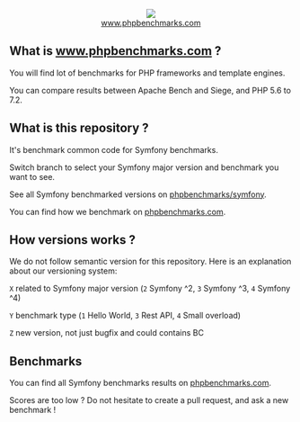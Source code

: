 <p align="center">
  <img src="http://www.phpbenchmarks.com/images/logo_github.png">
  <br>
  <a href="http://www.phpbenchmarks.com" target="_blank">www.phpbenchmarks.com</a>
</p>

## What is www.phpbenchmarks.com ?

You will find lot of benchmarks for PHP frameworks and template engines.

You can compare results between Apache Bench and Siege, and PHP 5.6 to 7.2.

## What is this repository ?

It's benchmark common code for Symfony benchmarks.

Switch branch to select your Symfony major version and benchmark you want to see.

See all Symfony benchmarked versions on [phpbenchmarks/symfony](https://github.com/phpbenchmarks/symfony).

You can find how we benchmark on [phpbenchmarks.com](http://www.phpbenchmarks.com/en/benchmark-protocol.html).

## How versions works ?

We do not follow semantic version for this repository. Here is an explanation about our versioning system:

`X` related to Symfony major version (`2` Symfony ^2, `3` Symfony ^3, `4` Symfony ^4)

`Y` benchmark type (`1` Hello World, `3` Rest API, `4` Small overload)

`Z` new version, not just bugfix and could contains BC

## Benchmarks

You can find all Symfony benchmarks results on [phpbenchmarks.com](http://www.phpbenchmarks.com/en/benchmark/symfony.html).

Scores are too low ? Do not hesitate to create a pull request, and ask a new benchmark !
